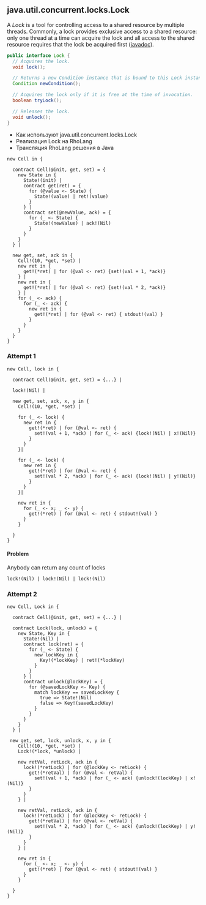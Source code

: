 ## java.util.concurrent.locks.Lock
A *Lock* is a tool for controlling access to a shared resource by multiple threads. Commonly, a lock provides exclusive access to a shared resource: only one thread at a time can acquire the lock and all access to the shared resource requires that the lock be acquired first ([javadoc](https://docs.oracle.com/javase/9/docs/api/java/util/concurrent/locks/Lock.html)). 

```java
public interface Lock {
  // Acquires the lock.
  void lock();

  // Returns a new Condition instance that is bound to this Lock instance.
  Condition newCondition();

  // Acquires the lock only if it is free at the time of invocation.
  boolean tryLock();

  // Releases the lock.
  void unlock();
}
```

- Как используют java.util.concurrent.locks.Lock
- Реализация Lock на RhoLang
- Трансляция RhoLang решения в Java

```
new Cell in {

  contract Cell(@init, get, set) = {  
    new State in {    
      State!(init) |
      contract get(ret) = {
        for (@value <- State) {      
          State!(value) | ret!(value)
        }
      } |
      contract set(@newValue, ack) = {
        for (_ <- State) {      
          State!(newValue) | ack!(Nil)
        }
      }      
    }
  } |
  
  new get, set, ack in {
    Cell!(10, *get, *set) | 
    new ret in {
      get!(*ret) | for (@val <- ret) {set!(val + 1, *ack)}
    } |
    new ret in {
      get!(*ret) | for (@val <- ret) {set!(val * 2, *ack)}
    } |
    for (_ <- ack) {
      for (_ <- ack) {      
        new ret in {        
          get!(*ret) | for (@val <- ret) { stdout!(val) }
        }
      }
    }
  }
}
```

### Attempt 1
```
new Cell, lock in {

  contract Cell(@init, get, set) = {...} |
    
  lock!(Nil) |  
    
  new get, set, ack, x, y in {
    Cell!(10, *get, *set) | 
    
    for (_ <- lock) {
      new ret in {
        get!(*ret) | for (@val <- ret) {
          set!(val + 1, *ack) | for (_ <- ack) {lock!(Nil) | x!(Nil)}
        }
      } 
    }|
    
    for (_ <- lock) {
      new ret in {
        get!(*ret) | for (@val <- ret) {
          set!(val * 2, *ack) | for (_ <- ack) {lock!(Nil) | y!(Nil)}
        }
      } 
    }|
    
    new ret in {        
      for (_ <- x; _ <- y) {
        get!(*ret) | for (@val <- ret) { stdout!(val) }
      }
    }
    
  }    
}
```

#### Problem
Anybody can return any count of locks
```
lock!(Nil) | lock!(Nil) | lock!(Nil)
```

### Attempt 2
```
new Cell, Lock in {

  contract Cell(@init, get, set) = {...} |
    
  contract Lock(lock, unlock) = {
    new State, Key in {
      State!(Nil) |
      contract lock(ret) = {
        for (_ <- State) {
          new lockKey in {
            Key!(*lockKey) | ret!(*lockKey)  
          }
        }
      } |
      contract unlock(@lockKey) = {
        for (@savedLockKey <- Key) {
          match lockKey == savedLockKey {
            true => State!(Nil)
            false => Key!(savedLockKey)
          }
        }
      }      
    }
  } |   
    
 new get, set, lock, unlock, x, y in {
    Cell!(10, *get, *set) | 
    Lock!(*lock, *unlock) |
    
    new retVal, retLock, ack in {
      lock!(*retLock) | for (@lockKey <- retLock) {
        get!(*retVal) | for (@val <- retVal) {
          set!(val + 1, *ack) | for (_ <- ack) {unlock!(lockKey) | x!(Nil)}
        }        
      }
    } |
        
    new retVal, retLock, ack in {
      lock!(*retLock) | for (@lockKey <- retLock) {
        get!(*retVal) | for (@val <- retVal) {
          set!(val * 2, *ack) | for (_ <- ack) {unlock!(lockKey) | y!(Nil)}
        }        
      }
    } |
    
    new ret in {        
      for (_ <- x; _ <- y) {
        get!(*ret) | for (@val <- ret) { stdout!(val) }
      }
    }    
    
  }    
}
```
